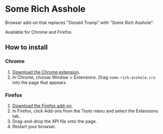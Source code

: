 Some Rich Asshole
=============

Browser add-on that replaces "Donald Trump" with "Some Rich Asshole".

Available for Chrome and Firefox.

## How to install

### Chrome

 1. [Download the Chrome extension](http://SomeRichAsshole.com/download/some-rich-asshole-chrome.crx).
 1. In Chrome, choose Window > Extensions.  Drag `some-rich-asshole.crx` into the page that appears.

### Firefox

 1. [Download the Firefox add-on](http://SomeRichAsshole.com/download/some-rich-asshole-firefox.xpi).
 1. In Firefox, click Add-ons from the Tools menu and select the Extensions tab.
 1. Drag-and-drop the XPI file onto the page.
 1. Restart your browser.
